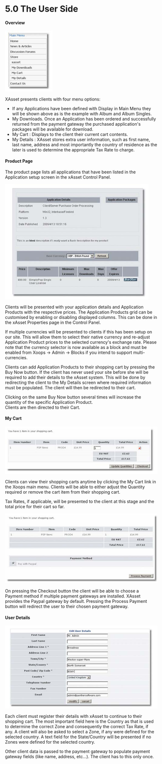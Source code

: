 # 5.0 The User Side

#### Overview

![img_69.jpg](../assets/img_69.jpg)

XAsset presents clients with four menu options:

* If any Applications have been defined with Display in Main Menu they will be shown above as is the example with Album and Album Singles.
* My Downloads. Once an Application has been ordered and successfully returned from the payment gateway the purchased application's packages will be available for download.
* My Cart : Displays to the client their current cart contents.
* My Details : XAsset stores extra user information, such as first name, last name, address and most importantly the country of residence as the later is used to determine the appropriate Tax Rate to charge.

#### Product Page

The product page lists all applications that have been listed in the Application setup screen in the xAsset Control Panel.

![img_69.jpg](../assets/img_70.jpg)

Clients will be presented with your application details and Application Products with the respective prices. The Application Products grid can be customised by enabling or disabling displayed columns. This can be done in the xAsset Properties page in the Control Panel.

If multiple currencies will be presented to clients if this has been setup on our site. This will allow them to select their native currency and re-adjust Application Product prices to the selected currency's exchange rate. Please note that the currency selector is now available as a block and must be enabled from Xoops -&gt; Admin -&gt; Blocks if you intend to support multi-currencies.

Clients can add Application Products to their shopping cart by pressing the Buy Now button. If the client has never used your site before she will be required to add their details to the xAsset system. This will be done by redirecting the client to the My Details screen where required information must be populated. The client will then be redirected to their cart.

Clicking on the same Buy Now button several times will increase the quantity of the specific Application Product.   
Clients are then directed to their Cart.

#### My Cart

![img_71.jpg](../assets/img_71.jpg)

Clients can view their shopping carts anytime by clicking the My Cart link in the Xoops main menu. Clients will be able to either adjust the Quantity required or remove the cart item from their shopping cart.

Tax Rates, if applicable, will be presented to the client at this stage and the total price for their cart so far.

![img_72.jpg](../assets/img_72.jpg)

On pressing the Checkout button the client will be able to choose a Payment method if multiple payment gateways are installed. XAsset provides the Paypal gateway by default. Pressing the Process Payment button will redirect the user to their chosen payment gateway.

#### User Details

![img_73.jpg](../assets/img_73.jpg)

Each client must register their details with xAsset to continue to their shopping cart. The most important field here is the Country as that is used to determine the correct Zone and consequently the correct Tax Rate, if any. A client will also be asked to select a Zone, if any were defined for the selected country. A text field for the State/Country will be presented if no Zones were defined for the selected country.

Other client data is passed to the payment gateway to populate payment gateway fields \(like name, address, etc...\). The client has to this only once.

